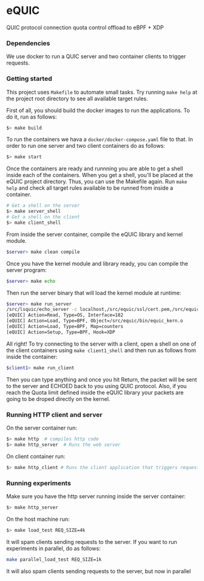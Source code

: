 # eQUIC

QUIC protocol connection quota control offload to eBPF + XDP


### Dependencies

We use docker to run a QUIC server and two container clients to trigger
requests.

### Getting started

This project uses `Makefile` to automate small tasks. Try running
`make help` at the project root directory to see all available target rules.


First of all, you should build the docker images to run the applications.
To do it, run as follows:

```bash
$> make build
```

To run the containers we hava a `docker/docker-compose.yaml` file to that.
In order to run one server and two client containers do as follows:

```bash
$> make start
```

Once the containers are ready and runnning you are able to get a shell inside
each of the containers. When you get a shell, you'll be placed at the eQUIC
project directory. Thus, you can use the Makefile again. Run `make help` and
check all target rules available to be runned from inside a container.

```bash
# Get a shell on the server
$> make server_shell
# Get a shell on the client
$> make client_shell
```

From inside the server container, compile the eQUIC library and kernel module.

```bash
$server> make clean compile
```

Once you have the kernel module and library ready, you can compile the server
program:

```bash
$server> make echo
```

Then run the server binary that will load the kernel module at runtime:
```bash
$server> make run_server
/src/lsquic/echo_server -c localhost,/src/equic/ssl/cert.pem,/src/equic/ssl/private.key
[eQUIC] Action=Read, Type=OS, Interface=182
[eQUIC] Action=Load, Type=BPF, Object=/src/equic/bin/equic_kern.o
[eQUIC] Action=Load, Type=BPF, Map=counters
[eQUIC] Action=Setup, Type=BPF, Hook=XDP
```

All right! To try connecting to the server with a client, open a shell on one
of the client containers using `make client1_shell` and then run as follows
from inside the container:

```bash
$client1> make run_client
```

Then you can type anything and once you hit Return, the packet will be sent
to the server and ECHOED back to you using QUIC protocol. Also, if you reach
the Quota limit defined inside the eQUIC library your packets are going to be
droped directly on the kernel.


### Running HTTP client and server

On the server container run:

```bash
$> make http  # compiles http code
$> make http_server  # Runs the web server
```

On client container run:

```bash
$> make http_client # Runs the client application that triggers requests to server
```


### Running experiments

Make sure you have the http server running inside the server container:

```bash
$> make http_server
```

On the host machine run:

```bash
$> make load_test REQ_SIZE=4k
```

It will spam clients sending requests to the server.
If you want to run experiments in parallel, do as follows:

```bash
make parallel_load_test REQ_SIZE=1k
```
It will also spam clients sending requests to the server, but now in parallel
